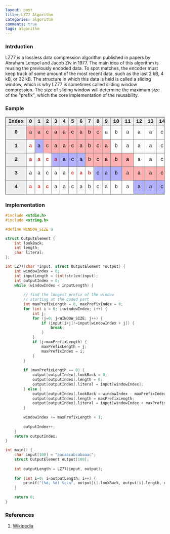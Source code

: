 ```yaml
---
layout: post
title: LZ77 Algorithm
categories: algorithm
comments: true
tags: algorithm
---
```


### Intrduction

LZ77 is a lossless data compression algorithm published in papers by Abraham Lempel and Jacob Ziv in 1977. The main idea of this algorithm is reusing the previously encoded data. To spot matches, the encoder must keep track of some amount of the most recent data, such as the last 2 kB, 4 kB, or 32 kB. The structure in which this data is held is called a sliding window, which is why LZ77 is sometimes called sliding window compression. The size of sliding window will determine the maximum size of the "prefix", which the core implementation of the reusability.

<!--more-->

### Eample

<style>
table {
	border-collapse: collapse;
	font-family: Courier, monospace;
}
table, th, td {
	border: 1px solid #777;
}
td {
	width: 25px;
	text-align: center;
}
th {
	background: #eee;
}
.literal {
	background: rgba(255, 0, 0, .3);
}
.window {
	background: rgba(255, 0, 0, .3);
	color: #000;
}
.prefix {
	background: rgba(0, 0, 255, .3);
}
.match {
	font-weight: bold;
	color: rgba(200, 0, 0, .8);
}
.left {
}
.inverted {
	font-weight: bold;
	background: #eee;
}
</style>
<table>
<tr>
	<th style="width:60px;"> Index </th>
	<th> 0 </th>
	<th> 1 </th>
	<th> 2 </th>
	<th> 3 </th>
	<th> 4 </th>
	<th> 5 </th>
	<th> 6 </th>
	<th> 7 </th>
	<th> 8 </th>
	<th> 9 </th>
	<th> 10 </th>
	<th> 11 </th>
	<th> 12 </th>
	<th> 13 </th>
	<th> 14 </th>
	<th style="width:80px;"> Prefix </th>
	<th style="width:60px;"> Back </th>
	<th style="width:60px;"> Length </th>
	<th style="width:100px;"> Output </th>
</tr>
<tr>
	<td class="inverted"> 0 </td>
	<td class="literal"> a </td>
	<td class="window"> a </td>
	<td class="window"> c </td>
	<td class="window"> a </td>
	<td class="window"> a </td>
	<td class="window"> c </td>
	<td class="window"> a </td>
	<td class="window"> b </td>
	<td class="window"> c </td>
	<td> a </td>
	<td> b </td>
	<td> a </td>
	<td> a </td>
	<td> a </td>
	<td> c </td>
	<td></td>
	<td>0</td>
	<td>0</td>
	<td class="left"> 0, 0, a </td>
</tr>
<tr>
	<td class="inverted"> 1 </td>
	<td class="match"> a </td>
	<td class="window prefix"> a </td>
	<td class="literal"> c </td>
	<td class="window"> a </td>
	<td class="window"> a </td>
	<td class="window"> c </td>
	<td class="window"> a </td>
	<td class="window"> b </td>
	<td class="window"> c </td>
	<td class="window"> a </td>
	<td> b </td>
	<td> a </td>
	<td> a </td>
	<td> a </td>
	<td> c </td>
	<td> a </td>
	<td>1</td>
	<td>1</td>
	<td class="left"> 1, 1, c </td>
</tr>
<tr>
	<td class="inverted"> 2 </td>
	<td class="match"> a </td>
	<td class="match"> a </td>
	<td class="match"> c </td>
	<td class="window prefix match"> a </td>
	<td class="window prefix"> a </td>
	<td class="window prefix"> c </td>
	<td class="window prefix"> a </td>
	<td class="literal"> b </td>
	<td class="window"> c </td>
	<td class="window"> a </td>
	<td class="window"> b </td>
	<td class="window"> a </td>
	<td> a </td>
	<td> a </td>
	<td> c </td>
	<td> aaca </td>
	<td>3</td>
	<td>4</td>
	<td class="left"> 3, 4, b </td>
</tr>
<tr>
	<td class="inverted"> 3 </td>
	<td> a </td>
	<td> a </td>
	<td> c </td>
	<td> a </td>
	<td> a </td>
	<td class="match"> c </td>
	<td class="match"> a </td>
	<td class="match"> b </td>
	<td class="window prefix"> c </td>
	<td class="window prefix"> a </td>
	<td class="window prefix"> b </td>
	<td class="literal"> a </td>
	<td class="window"> a </td>
	<td class="window"> a </td>
	<td class="window"> c </td>
	<td> cab </td>
	<td>3</td>
	<td>3</td>
	<td class="left"> 3, 3, a </td>
</tr>
<tr>
	<td class="inverted"> 4 </td>
	<td class="match"> a </td>
	<td class="match"> a </td>
	<td class="match"> c </td>
	<td> a </td>
	<td> a </td>
	<td> c </td>
	<td> a </td>
	<td> b </td>
	<td> c </td>
	<td> a </td>
	<td> b </td>
	<td> a </td>
	<td class="window prefix"> a </td>
	<td class="window prefix"> a </td>
	<td class="window prefix"> c </td>
	<td> aac </td>
	<td>12</td>
	<td>3</td>
	<td class="left"> 12, 3, $ </td>
</tr>
</table>

### Implementation

```c
#include <stdio.h>
#include <string.h>

#define WINDOW_SIZE 9

struct OutputElement {
    int lookBack;
    int length;
    char literal;
};

int LZ77(char *input, struct OutputElement *output) {
    int windowIndex = 0;
    int inputLength = (int)strlen(input);
    int outputIndex = 0;
    while (windowIndex < inputLength) {
        
        // find the longest prefix of the window 
        // starting at the coded part
        int maxPrefixLength = 0, maxPrefixIndex = 0;
        for (int i = 0; i<windowIndex; i++) {
            int j;
            for (j=0; j<WINDOW_SIZE; j++) {
                if (input[i+j]!=input[windowIndex + j]) {
                    break;
                }
            }
            if (j>maxPrefixLength) {
                maxPrefixLength = j;
                maxPrefixIndex = i;
            }
        }
        
        if (maxPrefixLength == 0) {
            output[outputIndex].lookBack = 0;
            output[outputIndex].length = 0;
            output[outputIndex].literal = input[windowIndex];
        } else {
            output[outputIndex].lookBack = windowIndex - maxPrefixIndex;
            output[outputIndex].length = maxPrefixLength;
            output[outputIndex].literal = input[windowIndex + maxPrefixLength];
        }
        
        windowIndex += maxPrefixLength + 1;
        
        outputIndex++;
    }
    return outputIndex;
}

int main() {
    char input[100] = "aacaacabcabaaac";
    struct OutputElement output[100];
    
    int outputLength = LZ77(input, output);
    
    for (int i=0; i<outputLength; i++) {
        printf("(%d, %d) %c\n", output[i].lookBack, output[i].length, output[i].literal);
    }
    
    return 0;
}
```

### References
1. [Wikipedia](http://en.wikipedia.org/wiki/LZ77_and_LZ78)


